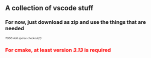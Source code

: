 <h2>A collection of vscode stuff</h3>
<h3>For now, just download as zip and use the things that are needed</h3>

<h6 style="font-size:.5rem"><em>TODO</em> Add sparse checkout(?)</h6>
<h3 style="color: red;">For cmake, at least version <em>3.13</em> is required</h3>
